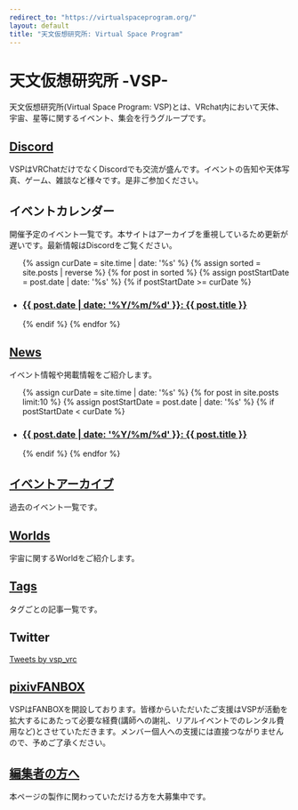 ```yaml
---
redirect_to: "https://virtualspaceprogram.org/"
layout: default
title: "天文仮想研究所: Virtual Space Program"
---
```


# 天文仮想研究所 -VSP-

天文仮想研究所(Virtual Space Program: VSP)とは、VRchat内において天体、宇宙、星等に関するイベント、集会を行うグループです。

## [Discord](http://discord.gg/znwtKr4)
VSPはVRChatだけでなくDiscordでも交流が盛んです。イベントの告知や天体写真、ゲーム、雑談など様々です。是非ご参加ください。

## イベントカレンダー
開催予定のイベント一覧です。本サイトはアーカイブを重視しているため更新が遅いです。最新情報はDiscordをご覧ください。

<ul>
  {% assign curDate = site.time | date: '%s' %}
  {% assign sorted = site.posts | reverse %}
  {% for post in sorted %}
    {% assign postStartDate = post.date | date: '%s' %}
    {% if postStartDate >= curDate %}
      <li>
        <h3><a href="{{ post.url | relative_url }}">{{ post.date | date: '%Y/%m/%d' }}: {{ post.title }}</a></h3>
      </li>
    {% endif %}
  {% endfor %}
</ul>

## [News](/news)
イベント情報や掲載情報をご紹介します。

<ul>
  {% assign curDate = site.time | date: '%s' %}
  {% for post in site.posts limit:10 %} 
    {% assign postStartDate = post.date | date: '%s' %}
    {% if postStartDate < curDate %}
      <li>
        <h3><a href="{{ post.url | relative_url }}">{{ post.date | date: '%Y/%m/%d' }}: {{ post.title }}</a></h3>
      </li>
    {% endif %}
  {% endfor %}
</ul>

## [イベントアーカイブ](/docs/event_archive.md)
過去のイベント一覧です。

## [Worlds](/worlds)
宇宙に関するWorldをご紹介します。

## [Tags](/tags)
タグごとの記事一覧です。

## Twitter

<a class="twitter-timeline" data-width="450" data-height="500" data-chrome="noheader nofooter" data-theme="dark" href="https://twitter.com/vsp_vrc?ref_src=twsrc%5Etfw">Tweets by vsp_vrc</a> <script async src="https://platform.twitter.com/widgets.js" charset="utf-8"></script>

## [pixivFANBOX](https://vsp-vrc.fanbox.cc/)

VSPはFANBOXを開設しております。皆様からいただいたご支援はVSPが活動を拡大するにあたって必要な経費(講師への謝礼、リアルイベントでのレンタル費用など)とさせていただきます。メンバー個人への支援には直接つながりませんので、予めご了承ください。

## [編集者の方へ](/docs/how_to_contribute.md)
本ページの製作に関わっていただける方を大募集中です。
